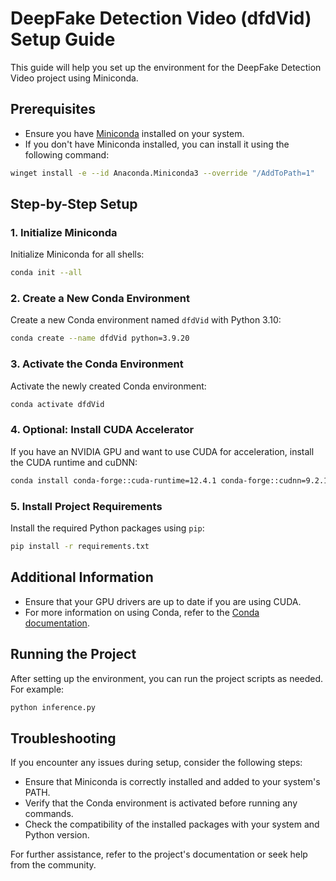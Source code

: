 # DeepFake Detection Video (dfdVid) Setup Guide

This guide will help you set up the environment for the DeepFake Detection Video project using Miniconda.

## Prerequisites

- Ensure you have [Miniconda](https://docs.conda.io/en/latest/miniconda.html) installed on your system.
- If you don't have Miniconda installed, you can install it using the following command:

```sh
winget install -e --id Anaconda.Miniconda3 --override "/AddToPath=1"
```

## Step-by-Step Setup

### 1. Initialize Miniconda

Initialize Miniconda for all shells:

```sh
conda init --all
```

### 2. Create a New Conda Environment

Create a new Conda environment named `dfdVid` with Python 3.10:

```sh
conda create --name dfdVid python=3.9.20
```

### 3. Activate the Conda Environment

Activate the newly created Conda environment:

```sh
conda activate dfdVid
```

### 4. Optional: Install CUDA Accelerator

If you have an NVIDIA GPU and want to use CUDA for acceleration, install the CUDA runtime and cuDNN:

```sh
conda install conda-forge::cuda-runtime=12.4.1 conda-forge::cudnn=9.2.1.18
```

### 5. Install Project Requirements

Install the required Python packages using `pip`:

```sh
pip install -r requirements.txt
```

## Additional Information

- Ensure that your GPU drivers are up to date if you are using CUDA.
- For more information on using Conda, refer to the [Conda documentation](https://docs.conda.io/projects/conda/en/latest/index.html).

## Running the Project

After setting up the environment, you can run the project scripts as needed. For example:

```sh
python inference.py
```

## Troubleshooting

If you encounter any issues during setup, consider the following steps:

- Ensure that Miniconda is correctly installed and added to your system's PATH.
- Verify that the Conda environment is activated before running any commands.
- Check the compatibility of the installed packages with your system and Python version.

For further assistance, refer to the project's documentation or seek help from the community.
